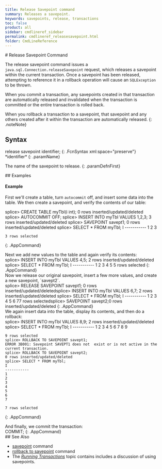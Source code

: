```yaml
---
title: Release Savepoint command
summary: Releases a savepoint.
keywords: savepoints, release, transactions
toc: false
product: all
sidebar: cmdlineref_sidebar
permalink: cmdlineref_releasesavepoint.html
folder: CmdLineReference
---
```

<section>
<div class="TopicContent" data-swiftype-index="true" markdown="1">
# Release Savepoint Command

The <span class="AppCommand">release savepoint</span> command issues a
`java.sql.Connection.releaseSavepoint` request, which releases a
savepoint within the current transaction. Once a savepoint has been
released, attempting to reference it in a rollback operation will cause
an `SQLException` to be thrown.

When you commit a transaction, any savepoints created in that
transaction are automatically released and invalidated when the
transaction is committed or the entire transaction is rolled back.  
  
When you rollback a transaction to a savepoint, that savepoint and any
others created after it within the transaction are automatically
released.
{: .noteNote}

## Syntax

<div class="fcnWrapperWide" markdown="1">
    release savepoint identifier;
{: .FcnSyntax xml:space="preserve"}

</div>
<div class="paramList" markdown="1">
*identifier*
{: .paramName}

The name of the savepoint to release.
{: .paramDefnFirst}

</div>
## Examples

#### Example

First we'll create a table, turn `autocommit` off, and insert some data
into the table. We then create a savepoint, and verify the contents of
our table:

<div class="preWrapperWide" markdown="1">
    splice> CREATE TABLE myTbl(i int);
    0 rows inserted/updated/deleted
    splice> AUTOCOMMIT OFF;
    splice> INSERT INTO myTbl VALUES 1,2,3;
    3 rows inserted/updated/deleted
    splice> SAVEPOINT savept1;
    0 rows inserted/updated/deleted
    splice> SELECT * FROM myTbl;
    I
    -----------
    1
    2
    3
    
    3 rows selected
{: .AppCommand}

</div>
Next we add new values to the table and again verify its contents:

<div class="preWrapperWide" markdown="1">
    splice> INSERT INTO myTbl VALUES 4,5;
    2 rows inserted/updated/deleted
    splice> SELECT * FROM myTbl;
    I
    -----------
    1
    2
    3
    4
    5
    5 rows selected
{: .AppCommand}

</div>
Now we release our original savepoint, insert a few more values, and
create a new savepoint, `savept2`.

<div class="preWrapperWide" markdown="1">
    splice> RELEASE SAVEPOINT savept1;
    0 rows inserted/updated/deletedsplice> INSERT INTO myTbl VALUES 6,7;
    2 rows inserted/updated/deleted
    splice> SELECT * FROM myTbl;
    I
    -----------
    1
    2
    3
    4        5        6        77 rows selectedsplice> SAVEPOINT savept2;0 rows inserted/updated/deleted
{: .AppCommand}

</div>
We again insert data into the table, display its contents, and then do a
rollback:

<div class="preWrapperWide" markdown="1">
    splice> INSERT INTO myTbl VALUES 8,9;
    2 rows inserted/updated/deleted
    splice> SELECT * FROM myTbl;
    I
    -----------
    1
    2
    3
    4
    5
    6
    7
    8
    9
    
    9 rows selected
    splice> ROLLBACK TO SAVEPOINT savept1;
    ERROR 3B001: Savepoint SAVEPT1 does not  exist or is not active in the current transaction.
    splice> ROLLBACK TO SAVEPOINT savept2;
    0 rows inserted/updated/deleted
    splice> SELECT * FROM myTbl;
    I
    -----------
    1
    2
    3
    4
    5
    6
    7
    
    7 rows selected
{: .AppCommand}

</div>
And finally, we commit the transaction:

<div class="preWrapperWide" markdown="1">
    COMMIT;
{: .AppCommand}

</div>
## See Also

* [savepoint](cmdlineref_savepoint.html) command
* [rollback to savepoint](cmdlineref_rollbacktosavepoint.html) command
* The *[Running
  Transactions](developers_fundamentals_transactions.html)* topic
  contains includes a discussion of using savepoints.

</div>
</section>

